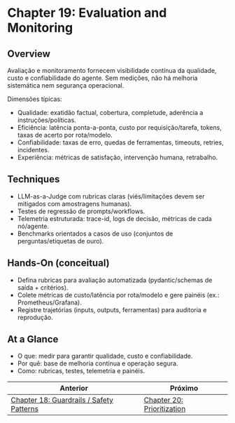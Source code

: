 # Chapter 19: Evaluation and Monitoring

## Overview

Avaliação e monitoramento fornecem visibilidade contínua da qualidade, custo e confiabilidade do agente. Sem medições, não há melhoria sistemática nem segurança operacional.

Dimensões típicas:

- Qualidade: exatidão factual, cobertura, completude, aderência a instruções/políticas.
- Eficiência: latência ponta-a-ponta, custo por requisição/tarefa, tokens, taxas de acerto por rota/modelo.
- Confiabilidade: taxas de erro, quedas de ferramentas, timeouts, retries, incidentes.
- Experiência: métricas de satisfação, intervenção humana, retrabalho.

## Techniques

- LLM-as-a-Judge com rubricas claras (viés/limitações devem ser mitigados com amostragens humanas).
- Testes de regressão de prompts/workflows.
- Telemetria estruturada: trace-id, logs de decisão, métricas de cada nó/agente.
- Benchmarks orientados a casos de uso (conjuntos de perguntas/etiquetas de ouro).

## Hands-On (conceitual)

- Defina rubricas para avaliação automatizada (pydantic/schemas de saída + critérios).
- Colete métricas de custo/latência por rota/modelo e gere painéis (ex.: Prometheus/Grafana).
- Registre trajetórias (inputs, outputs, ferramentas) para auditoria e reprodução.

## At a Glance

- O que: medir para garantir qualidade, custo e confiabilidade.
- Por quê: base de melhoria contínua e operação segura.
- Como: rubricas, testes, telemetria e painéis.

<!-- nav-prev-next -->
| Anterior | Próximo |
| --- | --- |
| [Chapter 18: Guardrails / Safety Patterns](chapter-18-guardrails-safety-patterns.md) | [Chapter 20: Prioritization](chapter-20-prioritization.md) |

